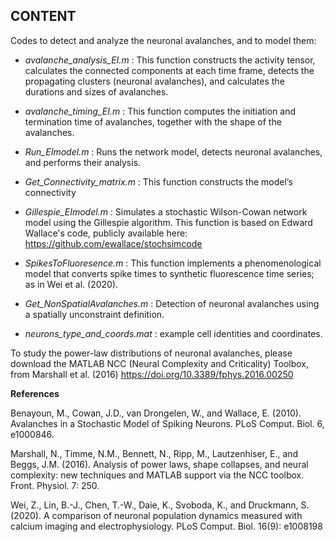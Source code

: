 ## CONTENT ##

Codes to detect and analyze the neuronal avalanches, and to model them:

- _avalanche_analysis_EI.m_ : This function constructs the activity tensor, calculates the connected components at each time frame, detects the propagating clusters (neuronal avalanches), and calculates the durations and sizes of avalanches.

- _avalanche_timing_EI.m_ : This function computes the initiation and termination time of avalanches, together with the shape of the avalanches.

- _Run_EImodel.m_ : Runs the network model, detects neuronal avalanches, and performs their analysis.

- _Get_Connectivity_matrix.m_ : This function constructs the model’s connectivity

- _Gillespie_EImodel.m_ :  Simulates a stochastic Wilson-Cowan network model using the Gillespie algorithm. This function is based on Edward Wallace's code, publicly available here: https://github.com/ewallace/stochsimcode

- _SpikesToFluoresence.m_ : This function implements a phenomenological model that converts spike times  to synthetic fluorescence time series; as in Wei et al. (2020).

- _Get_NonSpatialAvalanches.m_ : Detection of neuronal avalanches using a spatially unconstraint definition.

- _neurons_type_and_coords.mat_ : example cell identities and coordinates.


To study the power-law distributions of neuronal avalanches, please download the MATLAB NCC (Neural Complexity and Criticality) Toolbox, from Marshall et al. (2016) https://doi.org/10.3389/fphys.2016.00250


**References**

Benayoun, M., Cowan, J.D., van Drongelen, W., and Wallace, E. (2010). Avalanches in a Stochastic Model of Spiking Neurons. PLoS Comput. Biol. 6, e1000846.

Marshall, N., Timme, N.M., Bennett, N., Ripp, M., Lautzenhiser, E., and Beggs, J.M. (2016). Analysis of power laws, shape collapses, and neural complexity: new techniques and MATLAB support via the NCC toolbox. Front. Physiol. 7: 250.

Wei, Z., Lin, B.-J., Chen, T.-W., Daie, K., Svoboda, K., and Druckmann, S. (2020). A comparison of neuronal population dynamics measured with calcium imaging and electrophysiology. PLoS Comput. Biol. 16(9): e1008198
